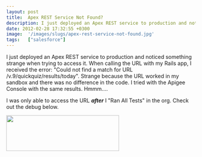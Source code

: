 ```yaml
---
layout: post
title:  Apex REST Service Not Found?
description: I just deployed an Apex REST service to production and noticed something strange when trying to access it. When calling the URL with my Rails app, I received the error- Could not find a match for URL /v.9/quickquiz/results/today. Strange because the URL worked in my sandbox and there was no difference in the code. I tried with the Apigee Console with the same results. Hmmm.... I was only able to access the URL after  I Ran All Tests in the org. Check out the debug below. 
date: 2012-02-28 17:32:55 +0300
image:  '/images/slugs/apex-rest-service-not-found.jpg'
tags:   ["salesforce"]
---
```

<p>I just deployed an Apex REST service to production and noticed something strange when trying to access it. When calling the URL with my Rails app, I received the error: "Could not find a match for URL /v.9/quickquiz/results/today". Strange because the URL worked in my sandbox and there was no difference in the code. I tried with the Apigee Console with the same results. Hmmm....</p>
<p>I was only able to access the URL <strong><em>after</em></strong> I "Ran All Tests" in the org. Check out the debug below.</p>
<p><a href="http://res.cloudinary.com/blog-jeffdouglas-com/image/upload/v1400327742/cs-website-_-ruby-_-108_36-1_feltww.png"><img src="http://res.cloudinary.com/blog-jeffdouglas-com/image/upload/h_95,w_300/v1400327742/cs-website-_-ruby-_-108_36-1_feltww.png" alt="" title="cs-website — ruby — 108×36-1" width="300" height="95" class="alignnone size-medium wp-image-4403" /></a></p>

